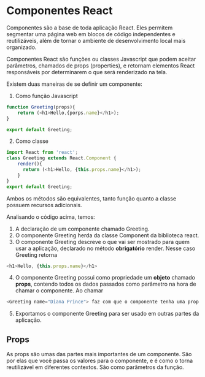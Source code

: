 # Componentes React

Componentes são a base de toda aplicação React. Eles permitem segmentar uma página web em
blocos de código independentes e reutilizáveis, além de tornar o ambiente de desenvolvimento
local mais organizado.

Componentes React são funções ou classes Javascript que podem aceitar parâmetros, chamados
de props (properties), e retornam elementos React responsáveis por determinarem o que
será renderizado na tela.

Existem duas maneiras de se definir um componente:

1. Como função Javascript

```javascript
function Greeting(props){
    return (<h1>Hello,{porps.name}</h1>);
}

export default Greeting;
```
2. Como classe

```javascript
import React from 'react';
class Greeting extends React.Component {
    render(){
      return (<h1>Hello, {this.props.name}</h1>);
    }
}
export default Greeting;
```
Ambos os métodos são equivalentes, tanto função quanto a classe possuem recursos adicionais.

Analisando o código acima, temos:

1. A declaração de um componente chamado Greeting.
2. O componente Greeting herda da classe Component da biblioteca react.
3. O componente Greeting descreve o que vai ser mostrado para quem usar a aplicação,
declarado no método **obrigatório** render. Nesse caso Greeting retorna 
```javascript
<h1>Hello, {this.props.name}</h1>
```
4. O componente Greeting possui como propriedade um **objeto** chamado **props**, contendo
todos os dados passados como parâmetro na hora de chamar o componente. Ao chamar
```javascript
<Greeting name="Diana Prince"> faz com que o componente tenha uma prop { name: 'Diana Prince'}.
```
5. Exportamos o componente Greeting para ser usado em outras partes da aplicação.

## Props

As props são umas das partes mais importantes de um componente. São por elas que você passa os valores
para o componente, e é como o torna reutilizável em diferentes contextos. São como parâmetros da função.



